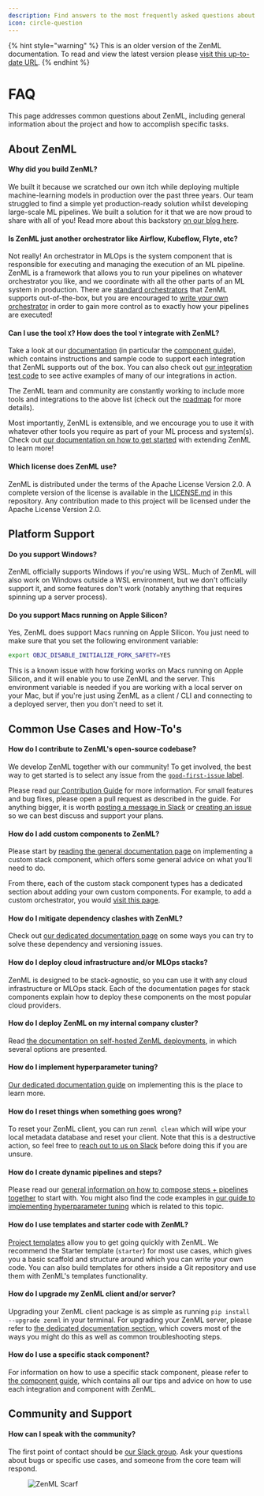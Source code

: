 ```yaml
---
description: Find answers to the most frequently asked questions about ZenML.
icon: circle-question
---
```


{% hint style="warning" %}
This is an older version of the ZenML documentation. To read and view the latest version please [visit this up-to-date URL](https://docs.zenml.io).
{% endhint %}


# FAQ

This page addresses common questions about ZenML, including general information about the project and how to accomplish specific tasks.

## About ZenML

#### Why did you build ZenML?

We built it because we scratched our own itch while deploying multiple machine-learning models in production over the past three years. Our team struggled to find a simple yet production-ready solution whilst developing large-scale ML pipelines. We built a solution for it that we are now proud to share with all of you! Read more about this backstory [on our blog here](https://blog.zenml.io/why-zenml/).

#### Is ZenML just another orchestrator like Airflow, Kubeflow, Flyte, etc?

Not really! An orchestrator in MLOps is the system component that is responsible for executing and managing the execution of an ML pipeline. ZenML is a framework that allows you to run your pipelines on whatever orchestrator you like, and we coordinate with all the other parts of an ML system in production. There are [standard orchestrators](https://docs.zenml.io/stacks/orchestrators) that ZenML supports out-of-the-box, but you are encouraged to [write your own orchestrator](https://docs.zenml.io/stacks/orchestrators/custom) in order to gain more control as to exactly how your pipelines are executed!

#### Can I use the tool `X`? How does the tool `Y` integrate with ZenML?

Take a look at our [documentation](https://docs.zenml.io) (in particular the [component guide](https://docs.zenml.io/stacks)), which contains instructions and sample code to support each integration that ZenML supports out of the box. You can also check out [our integration test code](https://github.com/zenml-io/zenml/tree/main/tests/integration/examples) to see active examples of many of our integrations in action.

The ZenML team and community are constantly working to include more tools and integrations to the above list (check out the [roadmap](https://zenml.io/roadmap) for more details). 

Most importantly, ZenML is extensible, and we encourage you to use it with whatever other tools you require as part of your ML process and system(s). Check out [our documentation on how to get started](../introduction.md) with extending ZenML to learn more!

#### Which license does ZenML use?

ZenML is distributed under the terms of the Apache License Version 2.0. A complete version of the license is available in the [LICENSE.md](https://github.com/zenml-io/zenml/blob/main/LICENSE) in this repository. Any contribution made to this project will be licensed under the Apache License Version 2.0.

## Platform Support

#### Do you support Windows?

ZenML officially supports Windows if you're using WSL. Much of ZenML will also work on Windows outside a WSL environment, but we don't officially support it, and some features don't work (notably anything that requires spinning up a server process).

#### Do you support Macs running on Apple Silicon?

Yes, ZenML does support Macs running on Apple Silicon. You just need to make sure that you set the following environment variable:

```bash
export OBJC_DISABLE_INITIALIZE_FORK_SAFETY=YES
```

This is a known issue with how forking works on Macs running on Apple Silicon, and it will enable you to use ZenML and the server. This environment variable is needed if you are working with a local server on your Mac, but if you're just using ZenML as a client / CLI and connecting to a deployed server, then you don't need to set it.

## Common Use Cases and How-To's

#### How do I contribute to ZenML's open-source codebase?

We develop ZenML together with our community! To get involved, the best way to get started is to select any issue from the [`good-first-issue` label](https://github.com/zenml-io/zenml/labels/good%20first%20issue).

Please read [our Contribution Guide](https://github.com/zenml-io/zenml/blob/main/CONTRIBUTING.md) for more information. For small features and bug fixes, please open a pull request as described in the guide. For anything bigger, it is worth [posting a message in Slack](https://zenml.io/slack/) or [creating an issue](https://github.com/zenml-io/zenml/issues/new/choose) so we can best discuss and support your plans.

#### How do I add custom components to ZenML?

Please start by [reading the general documentation page](https://docs.zenml.io/stacks/contribute/custom-stack-component) on implementing a custom stack component, which offers some general advice on what you'll need to do.

From there, each of the custom stack component types has a dedicated section about adding your own custom components. For example, to add a custom orchestrator, you would [visit this page](https://docs.zenml.io/stacks/orchestrators/custom).

#### How do I mitigate dependency clashes with ZenML?

Check out [our dedicated documentation page](https://docs.zenml.io/user-guides/best-practices/configure-python-environments) on some ways you can try to solve these dependency and versioning issues.

#### How do I deploy cloud infrastructure and/or MLOps stacks?

ZenML is designed to be stack-agnostic, so you can use it with any cloud infrastructure or MLOps stack. Each of the documentation pages for stack components explain how to deploy these components on the most popular cloud providers.

#### How do I deploy ZenML on my internal company cluster?

Read [the documentation on self-hosted ZenML deployments](../getting-started/deploying-zenml/), in which several options are presented.

#### How do I implement hyperparameter tuning?

[Our dedicated documentation guide](../user-guide/tutorial/hyper-parameter-tuning.md) on implementing this is the place to learn more.

#### How do I reset things when something goes wrong?

To reset your ZenML client, you can run `zenml clean` which will wipe your local metadata database and reset your client. Note that this is a destructive action, so feel free to [reach out to us on Slack](https://zenml.io/slack/) before doing this if you are unsure.

#### How do I create dynamic pipelines and steps?

Please read our [general information on how to compose steps + pipelines together](https://docs.zenml.io/user-guides/starter-guide/create-an-ml-pipeline) to start with. You might also find the code examples in [our guide to implementing hyperparameter tuning](../user-guide/tutorial/hyper-parameter-tuning.md) which is related to this topic.

#### How do I use templates and starter code with ZenML?

[Project templates](https://docs.zenml.io/user-guides/best-practices/project-templates) allow you to get going quickly with ZenML. We recommend the Starter template (`starter`) for most use cases, which gives you a basic scaffold and structure around which you can write your own code. You can also build templates for others inside a Git repository and use them with ZenML's templates functionality.

#### How do I upgrade my ZenML client and/or server?

Upgrading your ZenML client package is as simple as running `pip install --upgrade zenml` in your terminal. For upgrading your ZenML server, please refer to [the dedicated documentation section](../how-to/manage-zenml-server/upgrade-zenml-server.md), which covers most of the ways you might do this as well as common troubleshooting steps.

#### How do I use a specific stack component?

For information on how to use a specific stack component, please refer to [the component guide](https://docs.zenml.io/stacks), which contains all our tips and advice on how to use each integration and component with ZenML.

## Community and Support

#### How can I speak with the community?

The first point of contact should be [our Slack group](https://zenml.io/slack/). Ask your questions about bugs or specific use cases, and someone from the core team will respond.

<figure><img src="https://static.scarf.sh/a.png?x-pxid=f0b4f458-0a54-4fcd-aa95-d5ee424815bc" alt="ZenML Scarf"><figcaption></figcaption></figure>
